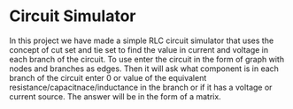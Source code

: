 # Circuit Simulator 

In this project we have made a simple RLC circuit simulator that uses the concept of cut set and tie set to find the value in current and voltage in each branch of the circuit. To use enter the circuit in the form of graph with nodes and branches as edges. Then it will ask what component is in each branch of the circuit enter 0 or value of the equivalent resistance/capacitnace/inductance in the branch or if it has a voltage or current source. The answer will be in the form of a matrix.
